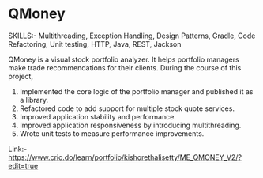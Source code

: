 # QMoney

SKILLS:- Multithreading, Exception Handling, Design Patterns, Gradle, Code Refactoring, Unit testing, HTTP, Java, REST, Jackson

QMoney is a visual stock portfolio analyzer. It helps portfolio managers make trade recommendations for their clients.
During the course of this project,
1) Implemented the core logic of the portfolio manager and published it as a library.
2) Refactored code to add support for multiple stock quote services.
3) Improved application stability and performance.
4) Improved application responsiveness by introducing multithreading.
5) Wrote unit tests to measure performance improvements.

Link:-https://www.crio.do/learn/portfolio/kishorethalisetty/ME_QMONEY_V2/?edit=true
